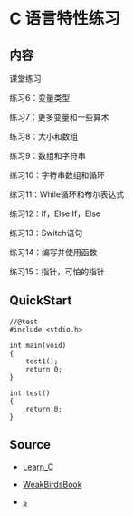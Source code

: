 # C 语言特性练习

## 内容

课堂练习

练习6：变量类型

练习7：更多变量和一些算术

练习8：大小和数组

练习9：数组和字符串

练习10：字符串数组和循环

练习11：While循环和布尔表达式

练习12：If，Else If，Else

练习13：Switch语句

练习14：编写并使用函数

练习15：指针，可怕的指针

## QuickStart
```
//@test
#include <stdio.h>

int main(void)
{
    test1();
    return 0;
}

int test()
{
    return 0;
}
```


## Source

- [Learn_C](https://ccpp.apachecn.org/#/docs/lcthw-zh/ex15)
- [WeakBirdsBook](https://www.runoob.com/cprogramming/c-operators.html)

- [s](https://download.armfly.com/armbbs/bbs/94810/C%20Primer%20Plus(%E7%AC%AC%E5%85%AD%E7%89%88)%E4%B8%AD%E6%96%87%E7%89%88.pdf)